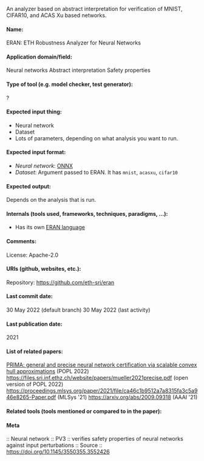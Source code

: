 An analyzer based on abstract interpretation for verification of MNIST, CIFAR10, and ACAS Xu based networks.

#### Name:
ERAN: ETH Robustness Analyzer for Neural Networks

#### Application domain/field:
Neural networks
Abstract interpretation
Safety properties

#### Type of tool (e.g. model checker, test generator):
?

#### Expected input thing:
- Neural network
- Dataset
- Lots of parameters, depending on what analysis you want to run.

#### Expected input format:
- *Neural network*: [ONNX](../Formats/ONNX.md)
- *Dataset*: Argument passed to ERAN. It has `mnist`, `acasxu`, `cifar10`

#### Expected output:
Depends on the analysis that is run.

#### Internals (tools used, frameworks, techniques, paradigms, ...):
- Has its own [ERAN language](../Formats/ERAN%20language.md)

#### Comments:
License: Apache-2.0

#### URIs (github, websites, etc.):
Repository: https://github.com/eth-sri/eran

#### Last commit date:
30 May 2022 (default branch)
30 May 2022 (last activity)

#### Last publication date:
2021

#### List of related papers:
[PRIMA: general and precise neural network certification via scalable convex hull approximations](https://doi.org/10.1145/3498704) (POPL 2022)
https://files.sri.inf.ethz.ch/website/papers/mueller2021precise.pdf (open version of POPL 2022)
https://proceedings.mlsys.org/paper/2021/file/ca46c1b9512a7a8315fa3c5a946e8265-Paper.pdf (MLSys '21)
https://arxiv.org/abs/2009.09318 (AAAI '21)

#### Related tools (tools mentioned or compared to in the paper):

#### Meta
:: Neural network
:: PV3 :: verifies safety properties of neural networks against input perturbations
:: Source :: https://doi.org/10.1145/3550355.3552426
